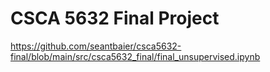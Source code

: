 # CSCA 5632 Final Project

https://github.com/seantbaier/csca5632-final/blob/main/src/csca5632_final/final_unsupervised.ipynb